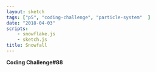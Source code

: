 ```yaml
---
layout: sketch
tags: ["p5", "coding-challenge", "particle-system"  ]
date: "2018-04-03"
scripts: 
    - snowflake.js
    - sketch.js
title: Snowfall
---
```


**Coding Challenge#88**


